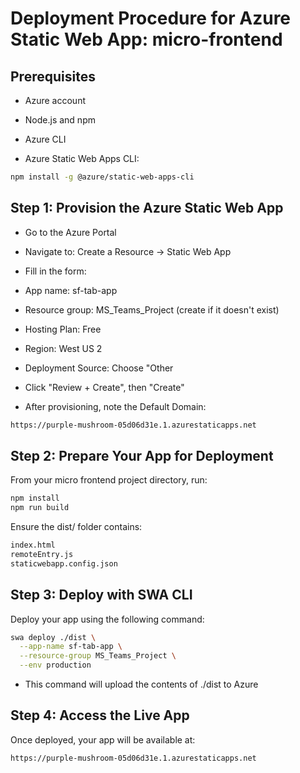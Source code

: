 # Deployment Procedure for Azure Static Web App: micro-frontend

## Prerequisites
- Azure account

- Node.js and npm

- Azure CLI

- Azure Static Web Apps CLI:

```bash
npm install -g @azure/static-web-apps-cli
```

## Step 1: Provision the Azure Static Web App
- Go to the Azure Portal

- Navigate to: Create a Resource → Static Web App

- Fill in the form:

- App name: sf-tab-app

- Resource group: MS_Teams_Project (create if it doesn't exist)

- Hosting Plan: Free

- Region: West US 2

- Deployment Source: Choose "Other

- Click "Review + Create", then "Create"

- After provisioning, note the Default Domain:

```bash
https://purple-mushroom-05d06d31e.1.azurestaticapps.net
```
## Step 2: Prepare Your App for Deployment

From your micro frontend project directory, run:

```bash
npm install
npm run build
```
Ensure the dist/ folder contains:
```bash
index.html
remoteEntry.js
staticwebapp.config.json
```

## Step 3: Deploy with SWA CLI
Deploy your app using the following command:

```bash
swa deploy ./dist \
  --app-name sf-tab-app \
  --resource-group MS_Teams_Project \
  --env production
```

- This command will  upload the contents of ./dist to Azure

## Step 4: Access the Live App
Once deployed, your app will be available at:

```bash
https://purple-mushroom-05d06d31e.1.azurestaticapps.net
```
